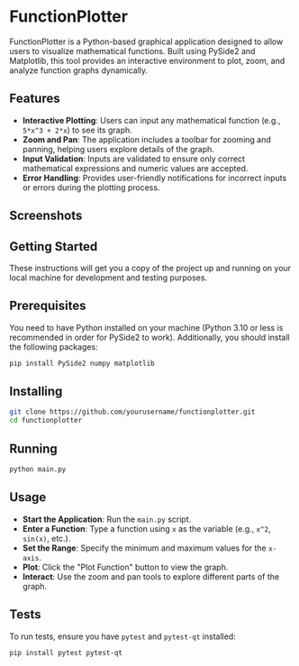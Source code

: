 # FunctionPlotter

FunctionPlotter is a Python-based graphical application designed to allow users to visualize mathematical functions. Built using PySide2 and Matplotlib, this tool provides an interactive environment to plot, zoom, and analyze function graphs dynamically.

## Features

- **Interactive Plotting**: Users can input any mathematical function (e.g., `5*x^3 + 2*x`) to see its graph.
- **Zoom and Pan**: The application includes a toolbar for zooming and panning, helping users explore details of the graph.
- **Input Validation**: Inputs are validated to ensure only correct mathematical expressions and numeric values are accepted.
- **Error Handling**: Provides user-friendly notifications for incorrect inputs or errors during the plotting process.
  
## Screenshots

## Getting Started

These instructions will get you a copy of the project up and running on your local machine for development and testing purposes.

## Prerequisites

You need to have Python installed on your machine (Python 3.10 or less is recommended in order for PySide2 to work). Additionally, you should install the following packages:

```bash
pip install PySide2 numpy matplotlib
```
## Installing 

```bash
git clone https://github.com/yourusername/functionplotter.git
cd functionplotter
```

## Running

 ```bash
python main.py
```

## Usage

- **Start the Application**: Run the `main.py` script.
- **Enter a Function**: Type a function using `x` as the variable (e.g., `x^2`, `sin(x)`, etc.).
- **Set the Range**: Specify the minimum and maximum values for the `x-axis`.
- **Plot**: Click the "Plot Function" button to view the graph.
- **Interact**: Use the zoom and pan tools to explore different parts of the graph.

## Tests

To run tests, ensure you have `pytest` and `pytest-qt` installed:

```bash
pip install pytest pytest-qt
